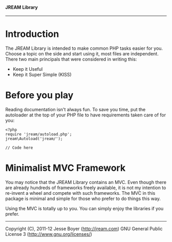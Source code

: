 #### JREAM Library
* * *

# Introduction

The JREAM Library is intended to make common PHP tasks easier for you. Choose a topic on the side and start using it, most files are independent. There two main principals that were considered in writing this:

- Keep it Useful
- Keep it Super Simple (KISS)

# Before you play

Reading documentation isn't always fun. To save you time, put the autoloader at the top of your PHP file to have requirements taken care of for you:

    <?php
    require 'jream/autoload.php';
    jream\Autoload('jream/');
    
    // Code here 

# Minimalist MVC Framework

You may notice that the JREAM Library contains an MVC. Even though there are already hundreds of frameworks freely available, it is not my intention to re-invent a wheel and compete with such frameworks. The MVC in this package is minimal and simple for those who prefer to do things this way.

Using the MVC is totally up to you. You can simply enjoy the libraries if you prefer.

* * *
Copyright (C), 2011-12 Jesse Boyer (http://jream.com) GNU General Public License 3 (http://www.gnu.org/licenses/)